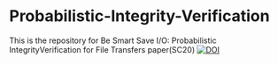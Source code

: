 # Probabilistic-Integrity-Verification
This is the repository for Be Smart Save I/O: Probabilistic IntegrityVerification for File Transfers paper(SC20)
[![DOI](https://zenodo.org/badge/258182674.svg)](https://zenodo.org/badge/latestdoi/258182674)
